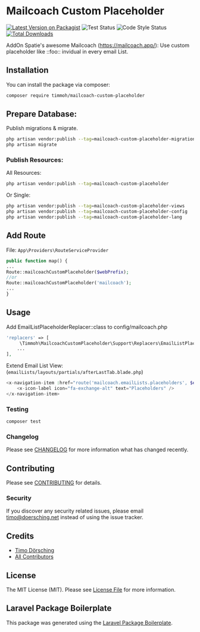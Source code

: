 # Mailcoach Custom Placeholder
[![Latest Version on Packagist](https://img.shields.io/packagist/v/timmoh/mailcoach-custom-placeholder.svg?style=flat-square)](https://packagist.org/packages/timmoh/mailcoach-custom-placeholder)
![Test Status](https://img.shields.io/github/workflow/status/timmoh/mailcoach-custom-placeholder/run-tests?label=tests)
![Code Style Status](https://img.shields.io/github/workflow/status/timmoh/mailcoach-custom-placeholder/Check%20&%20fix%20styling?label=code%20style)
[![Total Downloads](https://img.shields.io/packagist/dt/timmoh/mailcoach-custom-placeholder.svg?style=flat-square)](https://packagist.org/packages/timmoh/mailcoach-custom-placeholder)

AddOn Spatie's awesome Mailcoach (https://mailcoach.app/): Use custom placeholder like ::foo:: invidual in every email List.

## Installation

You can install the package via composer:

```bash
composer require timmoh/mailcoach-custom-placeholder
```
## Prepare Database:
Publish migrations & migrate.

```bash
php artisan vendor:publish --tag=mailcoach-custom-placeholder-migrations
php artisan migrate
```

### Publish Resources:
All Resources:
```bash
php artisan vendor:publish --tag=mailcoach-custom-placeholder
```
Or Single:
```bash
php artisan vendor:publish --tag=mailcoach-custom-placeholder-views
php artisan vendor:publish --tag=mailcoach-custom-placeholder-config
php artisan vendor:publish --tag=mailcoach-custom-placeholder-lang
```

## Add Route
File: `App\Providers\RouteServiceProvider`
```php
public function map() {
...
Route::mailcoachCustomPlaceholder($webPrefix);
//or
Route::mailcoachCustomPlaceholder('mailcoach');
...
}
```

## Usage

Add EmailListPlaceholderReplacer::class to config/mailcoach.php
```php
'replacers' => [
     \Timmoh\MailcoachCustomPlaceholder\Support\Replacers\EmailListPlaceholderReplacer::class,
    ...
],
```

Extend Email List View:
(```emailLists/layouts/partials/afterLastTab.blade.php```)
```php
<x-navigation-item :href="route('mailcoach.emailLists.placeholders', $emailList)">
    <x-icon-label icon="fa-exchange-alt" text="Placeholders" />
</x-navigation-item>
```

### Testing

``` bash
composer test
```

### Changelog

Please see [CHANGELOG](CHANGELOG.md) for more information what has changed recently.

## Contributing

Please see [CONTRIBUTING](CONTRIBUTING.md) for details.

### Security

If you discover any security related issues, please email timo@doersching.net instead of using the issue tracker.

## Credits

- [Timo Dörsching](https://github.com/timmoh)
- [All Contributors](../../contributors)

## License

The MIT License (MIT). Please see [License File](LICENSE.md) for more information.

## Laravel Package Boilerplate

This package was generated using the [Laravel Package Boilerplate](https://laravelpackageboilerplate.com).
